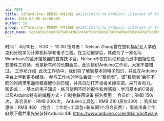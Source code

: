 ```yaml
---
id: 7898
title: 入门Arduino：物联网 4月10日 &#124;Intro to Arduino: Internet of Things April 10th
date: 2016-04-06 16:05:06
author: 36
group: 入门Arduino：物联网 4月10日 &#124;Intro to Arduino: Internet of Things April 10th
post_name: %e5%85%a5%e9%97%a8arduino%ef%bc%9a%e7%89%a9%e8%81%94%e7%bd%91-4%e6%9c%889%e6%97%a5-intro-to-arduino-internet-of-things-april-9th
---
```


时间： 4月10日，9:30 － 12:30 指导者： Nelson Zhang曾在加利福尼亚大学伯克利分校学习计算机科学和电子工程。在主动辍学后，其成为了一家名叫Wearhaus的蓝牙播放器的首席技术官。Nelson不仅在厉动和亚马逊中国担任过软硬件工程师，也是新车间的长期会员。此次组织Arduino工作坊，大家不要错过。 工作坊介绍: 此次工作坊中，我们将了解到基本的电子知识，并且在Arduino平台上学到更多经验。 参与工作坊的学生会做一个“智能表”。该”智能表“会在不同的时间里用遥控器提醒你的日程，并且自动打开或者关掉空调，来节省电力。 知识点： - 基本的电子知识 - 练习使用不同的配件和传感器 - 学习基本的C语言，以及Arduino特有的编程方式 - 自制物联网设备 报名费用： 会员价：RMB 150/次， 非会员价：RMB 200/次， Arduino工具包：RMB 210 (原价300) ； 购买优惠价：RMB 460 （包含：工作坊+工具包+新车间1个月会员费）； 事先准备工作: 麻烦下载并事先安装好Arduino IDE https://www.arduino.cc/en/Main/Software